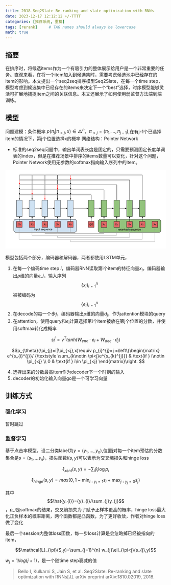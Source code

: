 ```yaml
---
title: 2018-Seq2Slate Re-ranking and slate optimization with RNNs
date: 2023-12-17 12:12:12 +/-TTTT
categories: [推荐系统, 重排]
tags: [rerank]     # TAG names should always be lowercase
math: true
---
```



## 摘要
在排序时，将候选items作为一个有吸引力的整体展示给用户是一个非常重要的任务。直观来看，在将一个item加入到候选集时，需要考虑候选池中已经存在的item的影响。本文提出一个seq2seq排序模型Seq2Slate，在每一个time step，模型考虑到候选集中已经存在的items来决定下一个“best”选择，时序模型能够灵活可扩展地捕捉item之间的关联信息。本文还展示了如何使用弱监督方法端到端训练。
## 模型
 问题建模：条件概率
$p(\pi _{j}|\pi _{<j},x)\in \bigtriangleup ^{n} ，\pi _{<j}=(\pi _{1},...,\pi _{j-1})$,在有j-1个已选择item的情况下，第j个位置选择x的概率
网络结构：Pointer Network

- 标准的seq2seq问题中，输出单词表长度是固定的，只需要预测固定长度单词表的index，但是在推荐场景中排序的items数量可以变化，针对这个问题，Pointer Network使用无参数的softmax指向输入序列中的item。
<div align=center>
<img src="/assets/img/seq2Slate模型结构.png" alt="alt text" width="700"/>
</div>

模型包括两个部分，编码器和解码器，两者都使用LSTM单元，

1. 在每一个编码time step $i$，编码器RNN读取第i个item的特征向量$x_{i}$，编码器输出$\rho$维的向量$e\_{i}$，输入序列$$\{x_{i}\}_{i=1}^{n}$$被被编码为$$ \{e_{i} \}  _{i=1}^{n}$$
2. 在decode的每一个步$j$，编码器输出$\rho$维的向量$d_{j}$，作为attention模块的query
3. 在attention，使用query和$e_{i}$计算选择第i个item被放在第j个位置的分数，并使用softmax转化成概率

$$s_{i}^{j} = v^{T}tanh(W_{enc}·e_{i}+W_{dec}·d_{j})$$

$$p_{\theta}(\pi_{j}=i|\pi_{<j},x)\equiv p_{i}^{j}=j =\left\{\begin{matrix} e^{s_{i}^{j}}/ {\textstyle \sum_{k\notin \pi<j}e^{s_{k}^{j}}} & \text{if } i\notin \pi_{<j} \\ 0 & \text{if } i\in \pi_{<j} \end{matrix}\right. $$

4. 选择出来的分数最高item作为decoder下一个时刻的输入
5. decoder的初始化输入向量go是一个可学习向量

## 训练方式
### 强化学习
暂时跳过
### 监督学习
基于点击率模型，设二分类label为$y=(y_{1},...,y_{n})$,位置j对每一个item预估的分数集合是$s=(s_{1},...s_{n})$，损失函数$l(s,y)$可以表示为交叉熵损失和hinge loss

$$\ell _{xent}(s,y) = - \sum_{i}\hat{y} _{i}\log{p_{i}}$$

$$\ell _{hinge}(s,y) = max({0,1-\min_{i:y_{i}=1}}s_{i}+\max_{j:y_{j}=0}s_{j})$$

其中$$\hat{y_{i}}={y}_{i}/\sum_{j}y_{j}$$，$p\_{i}$是softmax的结果，交叉熵损失为了赋予正样本更高的概率，hinge loss最大化正负样本的概率距离，两个函数都是凸函数，为了更好收敛，作者对hinge loss做了变化


最后一个session内整体loss函数，每一步loss计算是会忽略掉已经被指向的item，

$$\mathcal{L}_{\pi}(S,y)=\sum_{j=1}^{n} w_{j}\ell_{\pi<j}(s_{j},y)$$

$w_{j}= 1/log(j+1)$，是一个随time step衰减的值

> Bello I, Kulkarni S, Jain S, et al. Seq2Slate: Re-ranking and slate optimization with RNNs[J]. arXiv preprint arXiv:1810.02019, 2018.

